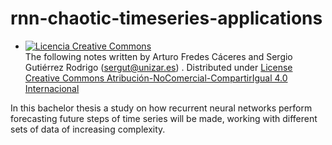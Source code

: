 # rnn-chaotic-timeseries-applications
- <a rel="license" href="http://creativecommons.org/licenses/by-nc-sa/4.0/"><img alt="Licencia Creative Commons" style="border-width:0" src="https://i.creativecommons.org/l/by-nc-sa/4.0/88x31.png" /></a><br /><span xmlns:dct="http://purl.org/dc/terms/" property="dct:title"></span> The following notes written by  <span xmlns:cc="http://creativecommons.org/ns#" property="cc:attributionName"> Arturo Fredes Cáceres and Sergio Gutiérrez Rodrigo (<sergut@unizar.es>) </span>. Distributed under  <a rel="license" href="http://creativecommons.org/licenses/by-nc-sa/4.0/">License Creative Commons Atribución-NoComercial-CompartirIgual 4.0 Internacional</a>


In this bachelor thesis a study on how recurrent neural networks perform forecasting future steps of time series will be made, working with different sets of data of increasing complexity.
